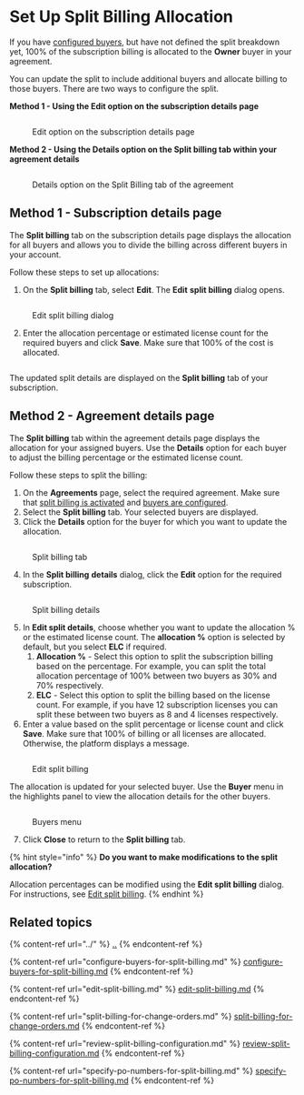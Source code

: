 # Set Up Split Billing Allocation

If you have [configured buyers](configure-buyers-for-split-billing.md), but have not defined the split breakdown yet, 100% of the subscription billing is allocated to the **Owner** buyer in your agreement.&#x20;

You can update the split to include additional buyers and allocate billing to those buyers. There are two ways to configure the split.

**Method 1 - Using the Edit option on the subscription details page**

<figure><img src="../../../../.gitbook/assets/Edit1.png" alt=""><figcaption><p>Edit option on the subscription details page</p></figcaption></figure>

**Method 2 - Using the Details option on the Split billing tab within your agreement details**

<figure><img src="../../../../.gitbook/assets/Actions.png" alt=""><figcaption><p>Details option on the Split Billing tab of the agreement</p></figcaption></figure>

## Method 1 - Subscription details page

The **Split billing** tab on the subscription details page displays the allocation for all buyers and allows you to divide the billing across different buyers in your account.

Follow these steps to set up allocations:&#x20;

1. On the **Split billing** tab, select **Edit**. The **Edit** **split billing** dialog opens.

<figure><img src="../../../../.gitbook/assets/EditSB.png" alt=""><figcaption><p>Edit split billing dialog</p></figcaption></figure>

2. Enter the allocation percentage or estimated license count for the required buyers and click **Save**. Make sure that 100% of the cost is allocated.

<figure><img src="../../../../.gitbook/assets/image (1079).png" alt=""><figcaption></figcaption></figure>

The updated split details are displayed on the **Split billing** tab of your subscription.

## Method 2 - Agreement details page &#x20;

The **Split billing** tab within the agreement details page displays the allocation for your assigned buyers. Use the **Details** option for each buyer to adjust the billing percentage or the estimated license count.

Follow these steps to split the billing:

1. On the **Agreements** page, select the required agreement. Make sure that [split billing is activated](../#activate-split-billing) and [buyers are configured](configure-buyers-for-split-billing.md).
2. Select the **Split billing** tab. Your selected buyers are displayed.&#x20;
3. Click the **Details** option for the buyer for which you want to update the allocation.&#x20;

<figure><img src="../../../../.gitbook/assets/image (1070).png" alt=""><figcaption><p>Split billing tab </p></figcaption></figure>

4. In the **Split billing** **details** dialog, click the **Edit** option for the required subscription.

<figure><img src="../../../../.gitbook/assets/image (1051).png" alt=""><figcaption><p>Split billing details</p></figcaption></figure>

5. In **Edit split details**, choose whether you want to update the allocation % or the estimated license count. The **allocation %** option is selected by default, but you select **ELC** if required.
   1. **Allocation %** - Select this option to split the subscription billing based on the percentage. For example, you can split the total allocation percentage of 100% between two buyers as 30% and 70% respectively.
   2. **ELC** - Select this option to split the billing based on the license count. For example,  if you have 12 subscription licenses you can split these between two buyers as 8 and 4 licenses respectively.
6. Enter a value based on the split percentage or license count and click **Save**. Make sure that 100% of billing or all licenses are allocated. Otherwise, the platform displays a message.

<figure><img src="../../../../.gitbook/assets/image (1071).png" alt=""><figcaption><p>Edit split billing</p></figcaption></figure>

The allocation is updated for your selected buyer. Use the **Buyer** menu in the highlights panel to view the allocation details for the other buyers.

<figure><img src="../../../../.gitbook/assets/Splitbilling-4.png" alt=""><figcaption><p>Buyers menu</p></figcaption></figure>

7. Click **Close** to return to the **Split billing** tab.

{% hint style="info" %}
**Do you want to make modifications to the split allocation?**

Allocation percentages can be modified using the **Edit split billing** dialog. For instructions, see [Edit split billing](edit-split-billing.md).
{% endhint %}

## Related topics

{% content-ref url="../" %}
[..](../)
{% endcontent-ref %}

{% content-ref url="configure-buyers-for-split-billing.md" %}
[configure-buyers-for-split-billing.md](configure-buyers-for-split-billing.md)
{% endcontent-ref %}

{% content-ref url="edit-split-billing.md" %}
[edit-split-billing.md](edit-split-billing.md)
{% endcontent-ref %}

{% content-ref url="split-billing-for-change-orders.md" %}
[split-billing-for-change-orders.md](split-billing-for-change-orders.md)
{% endcontent-ref %}

{% content-ref url="review-split-billing-configuration.md" %}
[review-split-billing-configuration.md](review-split-billing-configuration.md)
{% endcontent-ref %}

{% content-ref url="specify-po-numbers-for-split-billing.md" %}
[specify-po-numbers-for-split-billing.md](specify-po-numbers-for-split-billing.md)
{% endcontent-ref %}

